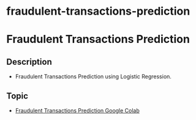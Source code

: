 # fraudulent-transactions-prediction

# Fraudulent Transactions Prediction

## Description
- Fraudulent Transactions Prediction using Logistic Regression.

## Topic

- [Fraudulent Transactions Prediction Google Colab](https://colab.research.google.com/drive/17DDTXXVTHOPAjK7vl-EpoHIISBP-8QK-)
